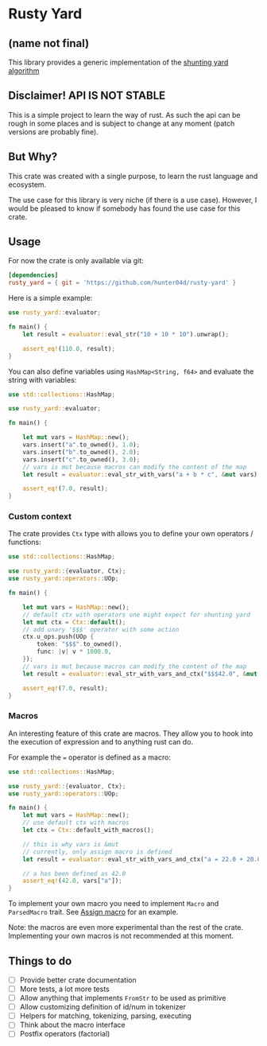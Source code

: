 # Rusty Yard

## (name not final)

This library provides a generic implementation of the [shunting yard algorithm](https://en.wikipedia.org/wiki/Shunting-yard_algorithm])

## Disclaimer! API IS NOT STABLE

This is a simple project to learn the way of rust. As such the api can be rough in some places and is subject to change at any moment (patch versions are probably fine).

## But Why?

This crate was created with a single purpose, to learn the rust language and ecosystem.

The use case for this library is very niche (if there is a use case).
However, I would be pleased to know if somebody has found the use case for this crate.

## Usage

For now the crate is only available via git:

```toml
[dependencies]
rusty_yard = { git = 'https://github.com/hunter04d/rusty-yard' }
```

Here is a simple example:

```rust
use rusty_yard::evaluator;

fn main() {
    let result = evaluator::eval_str("10 + 10 * 10").unwrap();

    assert_eq!(110.0, result);
}
```

You can also define variables using `HashMap<String, f64>` and evaluate the string with variables:

```rust
use std::collections::HashMap;

use rusty_yard::evaluator;

fn main() {

    let mut vars = HashMap::new();
    vars.insert("a".to_owned(), 1.0);
    vars.insert("b".to_owned(), 2.0);
    vars.insert("c".to_owned(), 3.0);
    // vars is mut because macros can modify the content of the map
    let result = evaluator::eval_str_with_vars("a + b * c", &mut vars).unwrap();

    assert_eq!(7.0, result);
}
```

### Custom context

The crate provides `Ctx` type with allows you to define your own operators / functions:

```rust
use std::collections::HashMap;

use rusty_yard::{evaluator, Ctx};
use rusty_yard::operators::UOp;

fn main() {

    let mut vars = HashMap::new();
    // default ctx with operators one might expect for shunting yard
    let mut ctx = Ctx::default();
    // add unary '$$$' operator with some action
    ctx.u_ops.push(UOp {
        token: "$$$".to_owned(),
        func: |v| v * 1000.0,
    });
    // vars is mut because macros can modify the content of the map
    let result = evaluator::eval_str_with_vars_and_ctx("$$$42.0", &mut vars, &ctx).unwrap();

    assert_eq!(7.0, result);
}
```

### Macros

An interesting feature of this crate are macros. They allow you to hook into the execution of expression and to anything rust can do.

For example the `=` operator is defined as a macro:

```rust
use std::collections::HashMap;

use rusty_yard::{evaluator, Ctx};
use rusty_yard::operators::UOp;

fn main() {
    let mut vars = HashMap::new();
    // use default ctx with macros
    let ctx = Ctx::default_with_macros();

    // this is why vars is &mut
    // currently, only assign macro is defined
    let result = evaluator::eval_str_with_vars_and_ctx("a = 22.0 + 20.0", &mut vars, &ctx).unwrap();

    // a has been defined as 42.0
    assert_eq!(42.0, vars["a"]);
}
```

To implement your own macro you need to implement `Macro` and `ParsedMacro` trait. See [Assign macro](src/macros/default/assign.rs) for an example.

Note: the macros are even more experimental than the rest of the crate. Implementing your own macros is not recommended at this moment.

## Things to do

- [ ] Provide better crate documentation 
- [ ] More tests, a lot more tests
- [ ] Allow anything that implements `FromStr` to be used as primitive
- [ ] Allow customizing definition of id/num in tokenizer
- [ ] Helpers for matching, tokenizing, parsing, executing
- [ ] Think about the macro interface
- [ ] Postfix operators (factorial)
